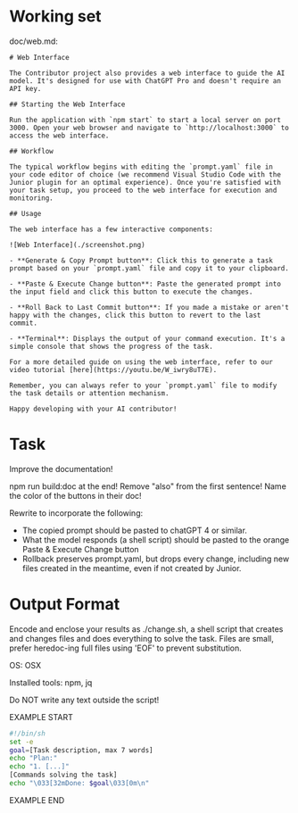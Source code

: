 # Working set

doc/web.md:
```
# Web Interface

The Contributor project also provides a web interface to guide the AI model. It's designed for use with ChatGPT Pro and doesn't require an API key.

## Starting the Web Interface

Run the application with `npm start` to start a local server on port 3000. Open your web browser and navigate to `http://localhost:3000` to access the web interface.

## Workflow

The typical workflow begins with editing the `prompt.yaml` file in your code editor of choice (we recommend Visual Studio Code with the Junior plugin for an optimal experience). Once you're satisfied with your task setup, you proceed to the web interface for execution and monitoring.

## Usage

The web interface has a few interactive components:

![Web Interface](./screenshot.png)

- **Generate & Copy Prompt button**: Click this to generate a task prompt based on your `prompt.yaml` file and copy it to your clipboard.

- **Paste & Execute Change button**: Paste the generated prompt into the input field and click this button to execute the changes.

- **Roll Back to Last Commit button**: If you made a mistake or aren't happy with the changes, click this button to revert to the last commit.

- **Terminal**: Displays the output of your command execution. It's a simple console that shows the progress of the task.

For a more detailed guide on using the web interface, refer to our video tutorial [here](https://youtu.be/W_iwry8uT7E).

Remember, you can always refer to your `prompt.yaml` file to modify the task details or attention mechanism.

Happy developing with your AI contributor!

```


# Task

Improve the documentation!

npm run build:doc at the end!
Remove &#34;also&#34; from the first sentence!
Name the color of the buttons in their doc!

Rewrite to incorporate the following:
- The copied prompt should be pasted to chatGPT 4 or similar.
- What the model responds (a shell script) should be pasted to the orange Paste &amp; Execute Change button
- Rollback preserves prompt.yaml, but drops every change, including new files created in the meantime, even if not created by Junior.


# Output Format

Encode and enclose your results as ./change.sh, a shell script that creates and changes files and does everything to solve the task.
Files are small, prefer heredoc-ing full files using 'EOF' to prevent substitution.

OS: OSX

Installed tools: npm, jq


Do NOT write any text outside the script!

EXAMPLE START

```sh
#!/bin/sh
set -e
goal=[Task description, max 7 words]
echo "Plan:"
echo "1. [...]"
[Commands solving the task]
echo "\033[32mDone: $goal\033[0m\n"
```

EXAMPLE END

